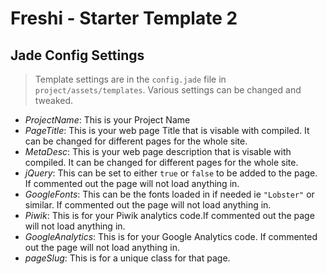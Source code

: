 # Freshi - Starter Template 2
## Jade Config Settings
> Template settings are in the `config.jade` file in `project/assets/templates`. Various settings can be changed and tweaked.

- _ProjectName_: This is your Project Name
- _PageTitle_: This is your web page Title that is visable with compiled. It can be changed for different pages for the whole site.
- _MetaDesc_: This is your web page description that is visable with compiled. It can be changed for different pages for the whole site.
- _jQuery_: This can be set to either `true` or `false` to be added to the page. If commented out the page will not load anything in.
- _GoogleFonts_: This can be the fonts loaded in if needed ie `"Lobster"` or similar. If commented out the page will not load anything in.
- _Piwik_: This is for your Piwik analytics code.If commented out the page will not load anything in.
- _GoogleAnalytics_: This is for your Google Analytics code. If commented out the page will not load anything in.
- _pageSlug_: This is for a unique class for that page.
